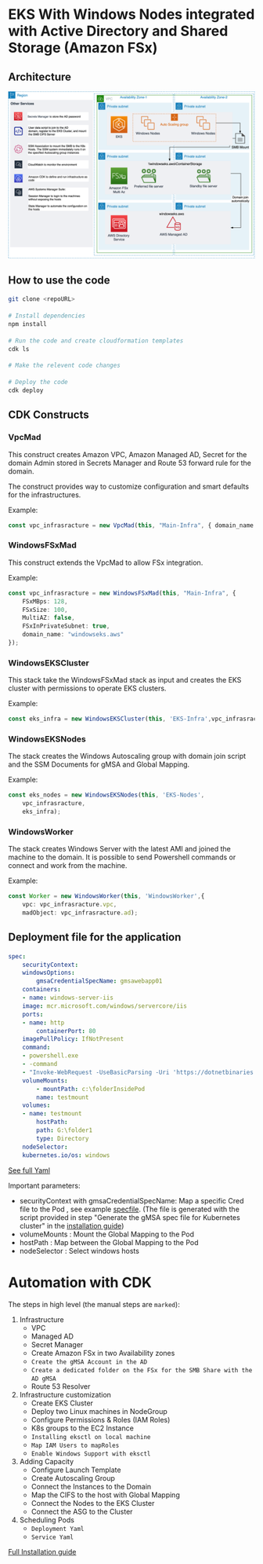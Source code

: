# EKS With Windows Nodes integrated with Active Directory and Shared Storage (Amazon FSx)

## Architecture

![Architecture.png](Screenshots/General.png)

## How to use the code

```bash
git clone <repoURL>

# Install dependencies
npm install

# Run the code and create cloudformation templates
cdk ls 

# Make the relevent code changes

# Deploy the code
cdk deploy
```

## CDK Constructs 

### **VpcMad**

This construct creates Amazon VPC, Amazon Managed AD, Secret for the domain Admin stored in Secrets Manager and Route 53 forward rule for the domain.

The construct provides way to customize configuration and smart defaults for the infrastructures.

Example:

```typescript
const vpc_infrasracture = new VpcMad(this, "Main-Infra", { domain_name: "windowseks.aws"});
```

### **WindowsFSxMad**

This construct extends the VpcMad to allow FSx integration.

Example:

```typescript
const vpc_infrasracture = new WindowsFSxMad(this, "Main-Infra", {
	FSxMBps: 128, 
	FSxSize: 100, 
	MultiAZ: false, 
	FSxInPrivateSubnet: true, 
	domain_name: "windowseks.aws"
});
```

### **WindowsEKSCluster** 

This stack take the WindowsFSxMad stack as input and creates the EKS cluster with permissions to operate EKS clusters.

Example:

```typescript
const eks_infra = new WindowsEKSCluster(this, 'EKS-Infra',vpc_infrasracture);
```

### **WindowsEKSNodes**

The stack creates the Windows Autoscaling group with domain join script and the SSM Documents for gMSA and Global Mapping.

Example:

```typescript
const eks_nodes = new WindowsEKSNodes(this, 'EKS-Nodes',
	vpc_infrasracture, 
	eks_infra);
```

### **WindowsWorker**

The stack creates Windows Server with the latest AMI and joined the machine to the domain. It is possible to send Powershell commands or connect and work from the machine. 

Example:

```typescript
const Worker = new WindowsWorker(this, 'WindowsWorker',{
	vpc: vpc_infrasracture.vpc, 
	madObject: vpc_infrasracture.ad);
```

## Deployment file for the application

```yaml 
spec:
	securityContext:
	windowsOptions:
		gmsaCredentialSpecName: gmsawebapp01
	containers:
	- name: windows-server-iis
	image: mcr.microsoft.com/windows/servercore/iis
	ports:
	- name: http
		containerPort: 80
	imagePullPolicy: IfNotPresent
	command:
	- powershell.exe
	- -command
	- "Invoke-WebRequest -UseBasicParsing -Uri 'https://dotnetbinaries.blob.core.windows.net/servicemonitor/2.0.1.6/ServiceMonitor.exe' -OutFile 'C:\\ServiceMonitor.exe'; Invoke-WebRequest -UseBasicParsing -Uri 'http://media.corporate-ir.net/media_files/IROL/17/176060/Oct18/Amazon%20logo.PNG' -OutFile 'c:\\folderInsidePod\\amazon.png'; echo '<html><body><br/><br/><marquee><H1>Hello EKS with Amazon FSx and Managed AD!!!</H1></marquee></body></html>' > C:\\inetpub\\wwwroot\\index.html; C:\\ServiceMonitor.exe 'w3svc';"
	volumeMounts:
		- mountPath: c:\folderInsidePod
		name: testmount
	volumes:
	- name: testmount
		hostPath: 
		path: G:\folder1
		type: Directory
	nodeSelector:
	kubernetes.io/os: windows
```
[See full Yaml](lib/hello-iis/windows_server_iis.yaml)

Important parameters:

- securityContext with gmsaCredentialSpecName: Map a specific Cred file to the Pod , see example [specfile](lib/gMSA/gmsa-example.yaml). (The file is generated with the script provided in step "Generate the gMSA spec file for Kubernetes cluster" in the [installation guide](Installation_guide.md))
- volumeMounts : Mount the Global Mapping to the Pod
- hostPath : Map between the Global Mapping to the Pod
- nodeSelector : Select windows hosts
 
# Automation with CDK

The steps in high level (the manual steps are `marked`):

1. Infrastructure
	- VPC
	- Managed AD
	- Secret Manager
	- Create Amazon FSx in two Availability zones
	- `Create the gMSA Account in the AD`
	- `Create a dedicated folder on the FSx for the SMB Share with the AD gMSA`
	- Route 53 Resolver
2. Infrastructure customization
	- Create EKS Cluster
	- Deploy two Linux machines in NodeGroup
	- Configure Permissions & Roles (IAM Roles)
	- K8s groups to the EC2 Instance
	- `Installing eksctl on local machine`
	- `Map IAM Users to mapRoles`
	- `Enable Windows Support with eksctl`
3. Adding Capacity
	- Configure Launch Template
	- Create Autoscaling Group
	- Connect the Instances to the Domain
	- Map the CIFS to the host with Global Mapping
	- Connect the Nodes to the EKS Cluster
	- Connect the ASG to the Cluster
4. Scheduling Pods
	- `Deployment Yaml`
	- `Service Yaml`

[Full Installation guide](Installation_guide.md)
